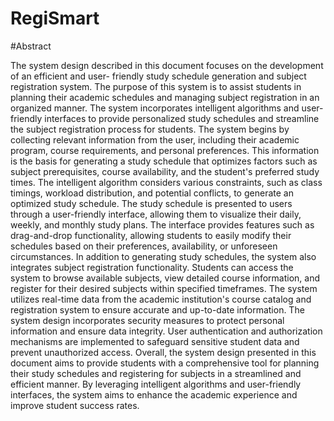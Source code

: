 # RegiSmart

#Abstract


The system design described in this document focuses on the development of an efficient and user- friendly study schedule generation and subject registration system. The purpose of this system is to assist students in planning their academic schedules and managing subject registration in an organized manner. The system incorporates intelligent algorithms and user-friendly interfaces to provide personalized study schedules and streamline the subject registration process for students.
The system begins by collecting relevant information from the user, including their academic program, course requirements, and personal preferences. This information is the basis for generating a study schedule that optimizes factors such as subject prerequisites, course availability, and the student's preferred study times. The intelligent algorithm considers various constraints, such as class timings, workload distribution, and potential conflicts, to generate an optimized study schedule.
The study schedule is presented to users through a user-friendly interface, allowing them to visualize their daily, weekly, and monthly study plans. The interface provides features such as drag-and-drop functionality, allowing students to easily modify their schedules based on their preferences, availability, or unforeseen circumstances.
In addition to generating study schedules, the system also integrates subject registration functionality. Students can access the system to browse available subjects, view detailed course information, and register for their desired subjects within specified timeframes. The system utilizes real-time data from the academic institution's course catalog and registration system to ensure accurate and up-to-date information.
The system design incorporates security measures to protect personal information and ensure data integrity. User authentication and authorization mechanisms are implemented to safeguard sensitive student data and prevent unauthorized access.
Overall, the system design presented in this document aims to provide students with a comprehensive tool for planning their study schedules and registering for subjects in a streamlined and efficient manner. By leveraging intelligent algorithms and user-friendly interfaces, the system aims to enhance the academic experience and improve student success rates.


